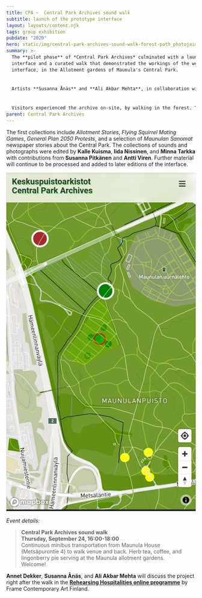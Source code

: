 ```yaml
---
title: CPA ~  Central Park Archives sound walk
subtitle: launch of the prototype interface
layout: layouts/content.njk
tags: group exhibition
pubdate: "2020"
hero: static/img/central-park-archives-sound-walk-forest-path_photojaimeculebro.jpg
summary: >-
  The **pilot phase** of *Central Park Archives* culminated with a launch of the
  interface and a curated walk that demonstrated the workings of the website
  interface, in the Allotment gardens of Maunula's Central Park. 


  Artists **Susanna Ånäs** and **Ali Akbar Mehta**, in collaboration with **Arun Ganesh** from Mapbox and technical support from **Palash Mukhopadhyay**, developed a locative map interface as part of their **[M-cult Residency](https://aliakbarmehta.com/content/central-park-archives#central-park-archives-announcement)** in Maunula.


  Visitors experienced the archive on-site, by walking in the forest. Through the walk, the audience/participants explored the hybridised physical+digital space through stories, interviews, and ambient soundscapes presented as audio files, as well as photographs and archive documents. Through the website's "exploration mode" they found the mapped elements by following the increasing volume of the sounds as they grew nearer and other directions provided by the interface. With aerial photos from previous decades, the map interface also makes visible the geographical changes to the Park, the Maunula area, and its surroundings.
parent: Central Park Archives
---
```

The first collections include *Allotment Stories*, *Flying Squirrel Mating Games*, *General Plan 2050 Protests*, and a selection of *Maunulan Sanomat* newspaper stories about the Central Park. The collections of sounds and photographs were edited by **Kalle Kuisma**, **Iida Nissinen**, and **Minna Tarkka** with contributions from **Susanna Pitkänen** and **Antti Viren**. Further material will continue to be processed and added to later editions of the interface.

![](/static/img/screenshot-of-the-interface_mobile.jpg)

*Event details:*

> **Central Park Archives sound walk\
> Thursday, September 24, 16:00-18:00**\
> Continuous minibus transportation from Maunula House (Metsäpurontie 4) to walk venue and back. Herb tea, coffee, and lingonberry pie serving at the Maunula allotment gardens.\
> Welcome!

**Annet Dekker**, **Susanna Ånäs**, and **Ali Akbar Mehta** will discuss the project right after the walk in the **[Rehearsing Hospitalities online programme](https://www.m-cult.org/index.php/news/rehearsing-hospitalities-companion-ii-discussion-249)** by Frame Contemporary Art Finland.